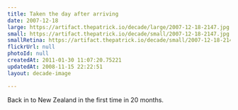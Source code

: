 ```yaml
---
title: Taken the day after arriving
date: 2007-12-18
large: https://artifact.thepatrick.io/decade/large/2007-12-18-2147.jpg
small: https://artifact.thepatrick.io/decade/small/2007-12-18-2147.jpg
smallRetina: https://artifact.thepatrick.io/decade/small/2007-12-18-2147@2x.jpg
flickrUrl: null
photoId: null
createdAt: 2011-01-30 11:07:20.75221
updatedAt: 2008-11-15 22:22:51
layout: decade-image

---
```

Back in to New Zealand in the first time in 20 months.
